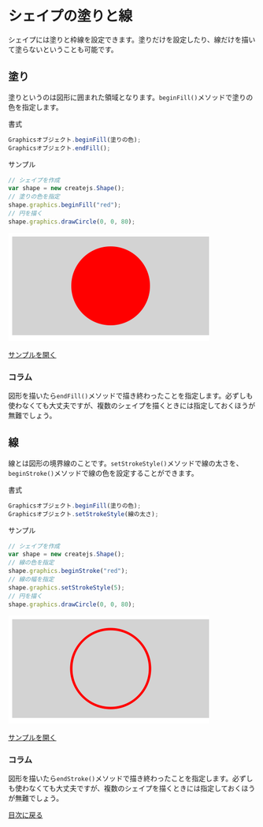 # シェイプの塗りと線

シェイプには塗りと枠線を設定できます。塗りだけを設定したり、線だけを描いて塗らないということも可能です。

## 塗り

塗りというのは図形に囲まれた領域となります。`beginFill()`メソッドで塗りの色を指定します。

書式
```js
Graphicsオブジェクト.beginFill(塗りの色);
Graphicsオブジェクト.endFill();
```

サンプル

```js
// シェイプを作成
var shape = new createjs.Shape();
// 塗りの色を指定
shape.graphics.beginFill("red");
// 円を描く
shape.graphics.drawCircle(0, 0, 80);
```

![](../imgs/shape_begin_fill.html.png)

[サンプルを開く](../samples/shape_begin_fill.html)


### コラム

図形を描いたら`endFill()`メソッドで描き終わったことを指定します。必ずしも使わなくても大丈夫ですが、複数のシェイプを描くときには指定しておくほうが無難でしょう。


## 線

線とは図形の境界線のことです。`setStrokeStyle()`メソッドで線の太さを、`beginStroke()`メソッドで線の色を設定することができます。


書式

```js
Graphicsオブジェクト.beginFill(塗りの色);
Graphicsオブジェクト.setStrokeStyle(線の太さ);
```

サンプル

```js
// シェイプを作成
var shape = new createjs.Shape();
// 線の色を指定
shape.graphics.beginStroke("red");
// 線の幅を指定
shape.graphics.setStrokeStyle(5);
// 円を描く
shape.graphics.drawCircle(0, 0, 80);
```




![](../imgs/shape_begin_stroke.html.png)

[サンプルを開く](../samples/shape_begin_stroke.html)

### コラム

図形を描いたら`endStroke()`メソッドで描き終わったことを指定します。必ずしも使わなくても大丈夫ですが、複数のシェイプを描くときには指定しておくほうが無難でしょう。


[目次に戻る](../ReadMe.md)